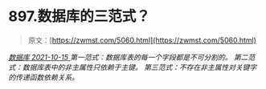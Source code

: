 <!--yml
category: 未分类
date: 0001-01-01 00:00:00
--->

# 897.数据库的三范式？

> 原文：[https://zwmst.com/5060.html](https://zwmst.com/5060.html)

   [ *数据库* ](https://zwmst.com/%e6%95%b0%e6%8d%ae%e5%ba%93)*[ <time datetime="2021-10-16T02:24:23+08:00"> 2021-10-15 </time> ](https://zwmst.com/5060.html)  第一范式：数据库表的每一个字段都是不可分割的。
第二范式：数据库表中的非主属性只依赖于主键。
第三范式：不存在非主属性对关键字的传递函数依赖关系。*